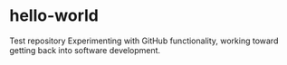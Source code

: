 # hello-world
Test repository
Experimenting with GitHub functionality, working toward getting back into software development.
